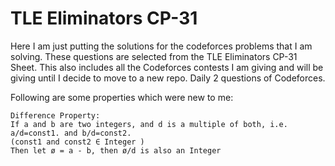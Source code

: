 # TLE Eliminators CP-31
Here I am just putting the solutions for the codeforces problems that I am solving.
These questions are selected from the TLE Eliminators CP-31 Sheet.
This also includes all the Codeforces contests I am giving and will be giving until I decide to move to a new repo.
Daily 2 questions of Codeforces.

Following are some properties which were new to me:
```
Difference Property:
If a and b are two integers, and d is a multiple of both, i.e. a/d=const1. and b/d=const2. 
(const1 and const2 ∈ Integer )
Then let ø = a - b, then ø/d is also an Integer
```